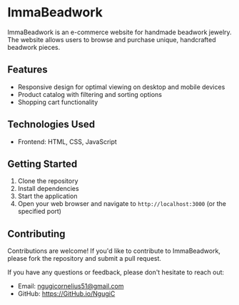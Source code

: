# ImmaBeadwork

ImmaBeadwork is an e-commerce website for handmade beadwork jewelry. The website allows users to browse and purchase unique, handcrafted beadwork pieces.

## Features
* Responsive design for optimal viewing on desktop and mobile devices
* Product catalog with filtering and sorting options
* Shopping cart functionality 

## Technologies Used
* Frontend: HTML, CSS, JavaScript

## Getting Started
1. Clone the repository                                  
2. Install dependencies
3. Start the application
4. Open your web browser and navigate to `http://localhost:3000` (or the specified port)

## Contributing
Contributions are welcome! If you'd like to contribute to ImmaBeadwork, please fork the repository and submit a pull request.

          
If you have any questions or feedback, please don't hesitate to reach out:

* Email: ngugicornelius51@gmail.com
* GitHub: https://GitHub.io/NgugiC
